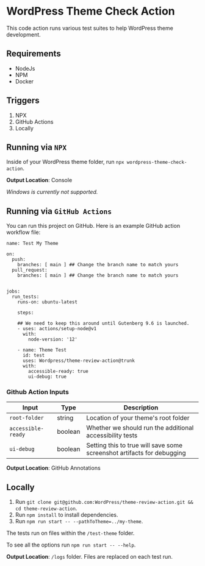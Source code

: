 # WordPress Theme Check Action

This code action runs various test suites to help WordPress theme development.

## Requirements

-   NodeJs
-   NPM
-   Docker

## Triggers

1. NPX
2. GitHub Actions
3. Locally

## Running via `NPX`

Inside of your WordPress theme folder, run `npx wordpress-theme-check-action`.

**Output Location**: Console

_Windows is currently not supported._

## Running via `GitHub Actions`

You can run this project on GitHub. Here is an example GitHub action workflow file:

```
name: Test My Theme

on:
  push:
    branches: [ main ] ## Change the branch name to match yours
  pull_request:
    branches: [ main ] ## Change the branch name to match yours


jobs:
  run_tests:
    runs-on: ubuntu-latest

    steps:

    ## We need to keep this around until Gutenberg 9.6 is launched.
    - uses: actions/setup-node@v1
      with:
        node-version: '12'

    - name: Theme Test
      id: test
      uses: Wordpress/theme-review-action@trunk
      with:
        accessible-ready: true
        ui-debug: true
```

### Github Action Inputs

| Input              | Type    | Description                                                            |
| ------------------ | ------- | ---------------------------------------------------------------------- |
| `root-folder`      | string  | Location of your theme's root folder                                   |
| `accessible-ready` | boolean | Whether we should run the additional accessibility tests               |
| `ui-debug`         | boolean | Setting this to true will save some screenshot artifacts for debugging |

**Output Location**: GitHub Annotations

## Locally

1. Run `git clone git@github.com:WordPress/theme-review-action.git && cd theme-review-action`.
2. Run `npm install` to install dependencies.
3. Run `npm run start -- --pathToTheme=../my-theme`.

The tests run on files within the `/test-theme` folder.

To see all the options run `npm run start -- --help`.

**Output Location**: `/logs` folder. Files are replaced on each test run.
